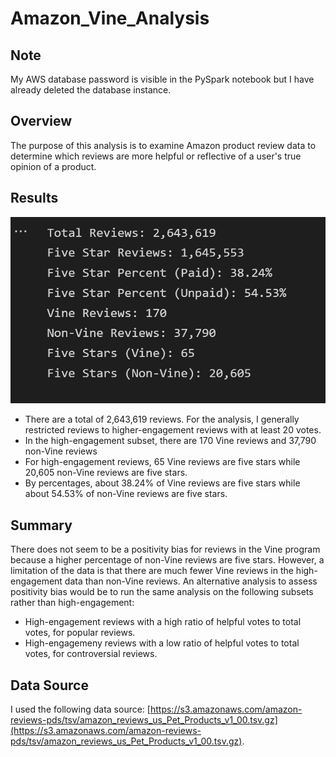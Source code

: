 # Amazon_Vine_Analysis

## Note

My AWS database password is visible in the PySpark notebook but I have already deleted the database instance.

## Overview

The purpose of this analysis is to examine Amazon product review data to determine which reviews are more helpful or reflective of a user's true opinion of a product.

## Results

![Analysis Results](Resources/analysis_results.png)

- There are a total of 2,643,619 reviews. For the analysis, I generally restricted reviews to higher-engagement reviews with at least 20 votes.
- In the high-engagement subset, there are 170 Vine reviews and 37,790 non-Vine reviews
- For high-engagement reviews, 65 Vine reviews are five stars while 20,605 non-Vine reviews are five stars.
- By percentages, about 38.24% of Vine reviews are five stars while about 54.53% of non-Vine reviews are five stars.

## Summary

There does not seem to be a positivity bias for reviews in the Vine program because a higher percentage of non-Vine reviews are five stars. However, a limitation of the data is that there are much fewer Vine reviews in the high-engagement data than non-Vine reviews. An alternative analysis to assess positivity bias would be to run the same analysis on the following subsets rather than high-engagement:

- High-engagement reviews with a high ratio of helpful votes to total votes, for popular reviews.
- High-engagemeny reviews with a low ratio of helpful votes to total votes, for controversial reviews.

## Data Source

I used the following data source: [https://s3.amazonaws.com/amazon-reviews-pds/tsv/amazon_reviews_us_Pet_Products_v1_00.tsv.gz](https://s3.amazonaws.com/amazon-reviews-pds/tsv/amazon_reviews_us_Pet_Products_v1_00.tsv.gz).

